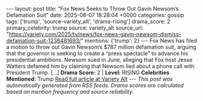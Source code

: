 --- layout: post title: "Fox News Seeks to Throw Out Gavin Newsom’s Defamation Suit" date: 2025-08-07 18:28:04 +0000 categories: gossip tags: ['trump', 'source-variety_alt', 'drama-rising'] drama_score: 2 primary_celebrity: trump source: variety_alt source_url: "https://variety.com/2025/tv/news/fox-news-gavin-newsom-dismiss-defamation-suit-1236481693/" mentions: {'trump': 2} --- Fox News has filed a motion to throw out Gavin Newsom’s $787 million defamation suit, arguing that the governor is seeking to create a “press spectacle” to advance his presidential ambitions. Newsom sued in June, alleging that Fox host Jesse Watters defamed him by claiming that Newsom lied about a phone call with President Trump. […] **Drama Score:** 2 | **Level:** RISING **Celebrities Mentioned:** Trump [Read full article at Variety Alt](https://variety.com/2025/tv/news/fox-news-gavin-newsom-dismiss-defamation-suit-1236481693/) --- *This post was automatically generated from RSS feeds. Drama scores are calculated based on mention frequency and source reliability.*